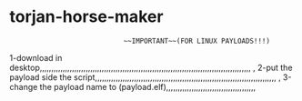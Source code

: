 # torjan-horse-maker
         
          
                                ~~IMPORTANT~~(FOR LINUX PAYLOADS!!!)
         
         
         
1-download in desktop,,,,,,,,,,,,,,,,,,,,,,,,,,,,,,,,,,,,,,,,,,,,,,,,,,,,,,,,,,,,,,,,,,,,,,,,,,,,,,,,,,,,,,,,,,,,
,
2-put the payload side the script,,,,,,,,,,,,,,,,,,,,,,,,,,,,,,,,,,,,,,,,,,,,,,,,,,,,,,,,,,,,,,,,,,,,,,,,,,,,,,,
,
3-change the payload name to (payload.elf),,,,,,,,,,,,,,,,,,,,,,,,,,,,,,,,,,,,,,,
